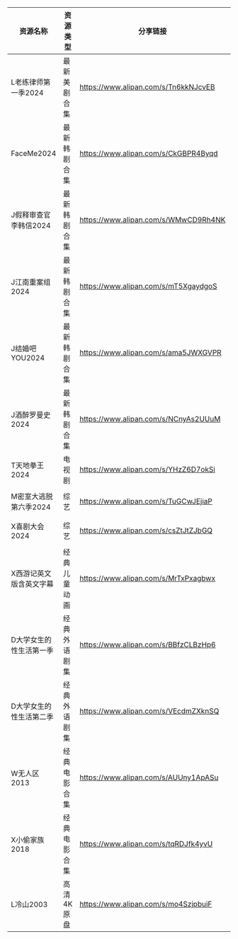 | 资源名称          | 资源类型   | 分享链接                                 | 发布时间                |
| ------------- | ------ | ------------------------------------ | ------------------- |
| L老练律师第一季2024  | 最新美剧合集 | https://www.alipan.com/s/Tn6kkNJcvEB | 2024-11-19 08:46:12 |
| FaceMe2024    | 最新韩剧合集 | https://www.alipan.com/s/CkGBPR4Byqd | 2024-11-19 08:50:13 |
| J假释审查官李韩信2024 | 最新韩剧合集 | https://www.alipan.com/s/WMwCD9Rh4NK | 2024-11-19 08:52:12 |
| J江南重案组2024    | 最新韩剧合集 | https://www.alipan.com/s/mT5XgaydgoS | 2024-11-19 08:50:11 |
| J结婚吧YOU2024   | 最新韩剧合集 | https://www.alipan.com/s/ama5JWXGVPR | 2024-11-19 08:52:14 |
| J酒醉罗曼史2024    | 最新韩剧合集 | https://www.alipan.com/s/NCnyAs2UUuM | 2024-11-19 08:54:11 |
| T天地拳王2024     | 电视剧    | https://www.alipan.com/s/YHzZ6D7okSi | 2024-11-19 08:44:09 |
| M密室大逃脱第六季2024 | 综艺     | https://www.alipan.com/s/TuGCwJEjiaP | 2024-11-19 08:56:11 |
| X喜剧大会2024     | 综艺     | https://www.alipan.com/s/csZtJtZJbGQ | 2024-11-19 15:26:12 |
| X西游记英文版含英文字幕  | 经典儿童动画 | https://www.alipan.com/s/MrTxPxagbwx | 2024-11-19 19:18:12 |
| D大学女生的性生活第一季  | 经典外语剧集 | https://www.alipan.com/s/BBfzCLBzHp6 | 2024-11-19 08:48:14 |
| D大学女生的性生活第二季  | 经典外语剧集 | https://www.alipan.com/s/VEcdmZXknSQ | 2024-11-19 08:48:12 |
| W无人区2013      | 经典电影合集 | https://www.alipan.com/s/AUUny1ApASu | 2024-11-19 09:12:11 |
| X小偷家族2018     | 经典电影合集 | https://www.alipan.com/s/tqRDJfk4yvU | 2024-11-19 09:14:10 |
| L冷山2003       | 高清4K原盘 | https://www.alipan.com/s/mo4SzjpbuiF | 2024-11-19 09:14:07 |
